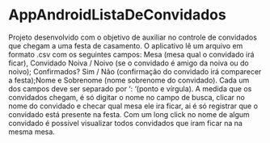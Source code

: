 # AppAndroidListaDeConvidados

Projeto desenvolvido com o objetivo de auxiliar no controle de convidados que chegam a uma festa de casamento. O aplicativo lê um arquivo em formato .csv com os seguintes campos: Mesa (mesa qual o convidado irá ficar), Convidado Noiva / Noivo (se  o convidado é amigo da noiva ou do noivo); Confirmados? Sim / Não (confirmação do convidado irá comparecer a festa);Nome e Sobrenome (nome sobrenome do convidado).  Cada um dos campos deve ser separado por ‘: ‘(ponto e vírgula).
A medida que os convidados chegam, é só digitar o nome no campo de busca, clicar no nome do convidado e checar qual mesa ele ira ficar, ai é só registrar que o convidado está presente na festa.
Com um long click no nome de algum convidado é possivel visualizar todos convidados que iram ficar na na mesma mesa.
